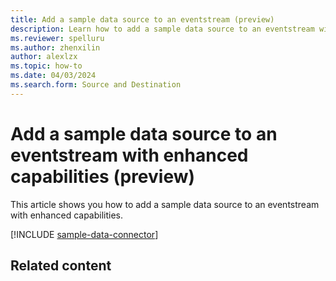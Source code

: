 ```yaml
---
title: Add a sample data source to an eventstream (preview)
description: Learn how to add a sample data source to an eventstream with enhanced capabilities. 
ms.reviewer: spelluru
ms.author: zhenxilin
author: alexlzx
ms.topic: how-to
ms.date: 04/03/2024
ms.search.form: Source and Destination
---
```


# Add a sample data source to an eventstream with enhanced capabilities (preview)
This article shows you how to add a sample data source to an eventstream with enhanced capabilities. 

[!INCLUDE [sample-data-connector](./includes/sample-data-source-connector.md)]

## Related content
